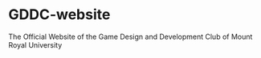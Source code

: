 # GDDC-website
The Official Website of the Game Design and Development Club of Mount Royal University
